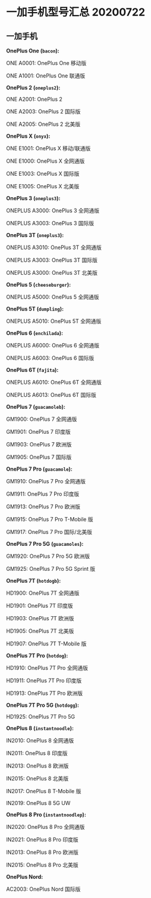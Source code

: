 # 一加手机型号汇总 20200722

## 一加手机

**OnePlus One (`bacon`):**

ONE A0001: OnePlus One 移动版

ONE A1001: OnePlus One 联通版

**OnePlus 2 (`oneplus2`):**

ONE A2001: OnePlus 2

ONE A2003: OnePlus 2 国际版

ONE A2005: OnePlus 2 北美版

**OnePlus X (`onyx`):**

ONE E1001: OnePlus X 移动/联通版

ONE E1000: OnePlus X 全网通版

ONE E1003: OnePlus X 国际版

ONE E1005: OnePlus X 北美版

**OnePlus 3 (`oneplus3`):**

ONEPLUS A3000: OnePlus 3 全网通版

ONEPLUS A3003: OnePlus 3 国际版

**OnePlus 3T (`oneplus3`):**

ONEPLUS A3010: OnePlus 3T 全网通版

ONEPLUS A3003: OnePlus 3T 国际版

ONEPLUS A3000: OnePlus 3T 北美版

**OnePlus 5 (`cheeseburger`):**

ONEPLUS A5000: OnePlus 5 全网通版

**OnePlus 5T (`dumpling`):**

ONEPLUS A5010: OnePlus 5T 全网通版

**OnePlus 6 (`enchilada`):**

ONEPLUS A6000: OnePlus 6 全网通版

ONEPLUS A6003: OnePlus 6 国际版

**OnePlus 6T (`fajita`):**

ONEPLUS A6010: OnePlus 6T 全网通版

ONEPLUS A6013: OnePlus 6T 国际版

**OnePlus 7 (`guacamoleb`):**

GM1900: OnePlus 7 全网通版

GM1901: OnePlus 7 印度版

GM1903: OnePlus 7 欧洲版 

GM1905: OnePlus 7 国际版

**OnePlus 7 Pro (`guacamole`):**

GM1910: OnePlus 7 Pro 全网通版

GM1911: OnePlus 7 Pro 印度版

GM1913: OnePlus 7 Pro 欧洲版
 
GM1915: OnePlus 7 Pro T-Mobile 版

GM1917: OnePlus 7 Pro 国际/北美版

**OnePlus 7 Pro 5G (`guacamoles`):**

GM1920: OnePlus 7 Pro 5G 欧洲版

GM1925: OnePlus 7 Pro 5G Sprint 版

**OnePlus 7T (`hotdogb`):**

HD1900: OnePlus 7T 全网通版

HD1901: OnePlus 7T 印度版

HD1903: OnePlus 7T 欧洲版

HD1905: OnePlus 7T 北美版

HD1907: OnePlus 7T T-Mobile 版

**OnePlus 7T Pro (`hotdog`):**

HD1910: OnePlus 7T Pro 全网通版

HD1911: OnePlus 7T Pro 印度版

HD1913: OnePlus 7T Pro 欧洲版

**OnePlus 7T Pro 5G (`hotdogg`):**

HD1925: OnePlus 7T Pro 5G

**OnePlus 8 (`instantnoodle`):**

IN2010: OnePlus 8 全网通版

IN2011: OnePlus 8 印度版

IN2013: OnePlus 8 欧洲版

IN2015: OnePlus 8 北美版

IN2017: OnePlus 8 T-Mobile 版

IN2019: OnePlus 8 5G UW

**OnePlus 8 Pro (`instantnoodlep`):**

IN2020: OnePlus 8 Pro 全网通版

IN2021: OnePlus 8 Pro 印度版

IN2013: OnePlus 8 Pro 欧洲版

IN2015: OnePlus 8 Pro 北美版

**OnePlus Nord:**

AC2003: OnePlus Nord 国际版

